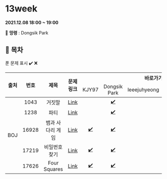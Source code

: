 # 13week

**2021.12.08 18:00 ~ 19:00**

:ghost: **망령** : Dongsik Park 

## :bookmark_tabs: 목차

푼 문제 표시 ✔️ ❌

<table>
    <thead align="center">
        <tr>
            <th rowspan ="2" >출처</th>
            <th rowspan ="2">번호</th>
            <th rowspan ="2">제목</th>
            <th rowspan ="2">문제링크</th>
            <th colspan ="5">바로가기</th>
        </tr>
         <tr>
            <td>KJY97</td>
            <td>Dongsik Park</td>
            <td>leeejuhyeong</td>
            <td>yunwonjeong</td>
            <td>ChaerinYu</td>
        </tr>
    </thead>
    <tbody  align="center">
    	<tr>
    		<td rowspan="5">BOJ</td>
    		<td>1043</td>
    		<td>거짓말</td>
    		<td><a href="https://www.acmicpc.net/problem/1043">Link</a></td>
            <td><a href=" "> </a></td>
            <td><a href="dongsiik/BOJ_1043.java">✔️ </a></td>
            <td><a href=" "> </a></td>
            <td><a href=" "> </a></td>
            <td><a href="chaerin/BOJ_1043.java">✔️ </a></td>
    	</tr>
    	<tr>
    		<td>1238</td>
    		<td>파티</td>
    		<td><a href="https://www.acmicpc.net/problem/1238">Link</a></td>
    		<td><a href=" "> </a></td>
            <td><a href="dongsiik/BOJ_1238.java">✔️ </a></td>
    		<td><a href=" "> </a></td>
    		<td><a href=" "> </a></td>
    		<td><a href=" "> </a></td>
    	</tr>
      <tr>
    		<td>16928</td>
    		<td>뱀과 사다리 게임</td>
    		<td><a href="https://www.acmicpc.net/problem/16928">Link</a></td>
    		<td><a href="KJY97/BOJ_16928.java">✔️</a></td>
            <td><a href="dongsiik/BOJ_16928.java">✔️ </a></td>
    		<td><a href=" "> </a></td>
    		<td><a href=""> </a></td>
            <td><a href="chaerin/BOJ_16982.java">✔️ </a></td>
    	</tr>
      <tr>
    		<td>17219</td>
    		<td>비밀번호 찾기</td>
    		<td><a href="https://www.acmicpc.net/problem/17219">Link</a></td>
    		<td><a href="KJY97/BOJ_17219.java">✔️</a></td>
            <td><a href="dongsiik/BOJ_17219.java">✔️ </a></td>
    		<td><a href=" "> </a></td>
    		<td><a href=" "> </a></td>
            <td><a href="chaerin/BOJ_17219_2.java">✔️ </a></td>
    	</tr>
      <tr>
    		<td>17626</td>
    		<td>Four Squares</td>
    		<td><a href="https://www.acmicpc.net/problem/17626">Link</a></td>
    		<td><a href="KJY97/BOJ_17626.java">✔️</a></td>
            <td><a href="dongsiik/BOJ_17626.java">✔️ </a></td>
    		<td><a href=" "> </a></td>
    		<td><a href=" "> </a></td>
            <td><a href="chaerin/BOJ_17626_2.java">✔️ </a></td>
    	</tr>
    </tbody>
</table>

